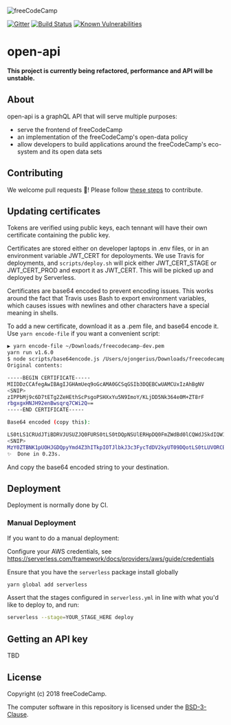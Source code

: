 ![freeCodeCamp](https://camo.githubusercontent.com/60c67cf9ac2db30d478d21755289c423e1f985c6/68747470733a2f2f73332e616d617a6f6e6177732e636f6d2f66726565636f646563616d702f776964652d736f6369616c2d62616e6e65722e706e67)

[![Gitter](https://badges.gitter.im/FreeCodeCamp/open-api.svg)](https://gitter.im/FreeCodeCamp/open-api?utm_source=badge&utm_medium=badge&utm_campaign=pr-badge)
[![Build Status](https://travis-ci.org/freeCodeCamp/open-api.svg?branch=staging)](https://travis-ci.org/freeCodeCamp/open-api)
[![Known Vulnerabilities](https://snyk.io/test/github/freecodecamp/open-api/badge.svg?targetFile=package.json)](https://snyk.io/test/github/freecodecamp/open-api?targetFile=package.json)

# open-api

**This project is currently being refactored, performance and API will be unstable.**

## About

open-api is a graphQL API that will serve multiple purposes:

* serve the frontend of freeCodeCamp
* an implementation of the freeCodeCamp's open-data policy
* allow developers to build applications around the freeCodeCamp's eco-system and its open data sets

## Contributing

We welcome pull requests 🎉! Please follow [these steps](.github/CONTRIBUTING.md) to contribute.

## Updating certificates

Tokens are verified using public keys, each tennant will have their own certificate containing the public key.

Certificates are stored either on developer laptops in .env files, or in an environment variable
JWT_CERT for depoloyments. We use Travis for deployments, and `scripts/deploy.sh`
will pick either JWT_CERT_STAGE or JWT_CERT_PROD and export it as JWT_CERT. This
will be picked up and deployed by Serverless.

Certificates are base64 encoded to prevent encoding issues. This works around the
fact that Travis uses Bash to export environment variables, which causes issues
with newlines and other characters have a special meaning in shells.

To add a new certificate, download it as a .pem file, and base64 encode it. Use `yarn encode-file` if you want a
convenient script:

```bash
▶ yarn encode-file ~/Downloads/freecodecamp-dev.pem
yarn run v1.6.0
$ node scripts/base64encode.js /Users/ojongerius/Downloads/freecodecamp-dev.pem
Original contents:

-----BEGIN CERTIFICATE-----
MIIDDzCCAfegAwIBAgIJGHAmUeq9oGcAMA0GCSqGSIb3DQEBCwUAMCUxIzAhBgNV
<SNIP>
zIPPbMj9c6D7tETg2ZeHEthScPsgoPSHXxYu5N9ImoY/KLjDD5Nk364e0M+ZT8rF
rbgxgxHNJH92enBwsqrq7CWi2Q==
-----END CERTIFICATE-----

Base64 encoded (copy this):

LS0tLS1CRUdJTiBDRVJUSUZJQ0FURS0tLS0tDQpNSUlERHpDQ0FmZWdBd0lCQWdJSkdIQW1VZXE5b0djQU1B
<SNIP>
MzY0ZTBNK1pUOHJGDQpyYmd4Z3hITkpIOTJlbkJ3c3FycTdDV2kyUT09DQotLS0tLUVORCBDRVJUSUZJQ0FURS0tLS0tDQo=
✨  Done in 0.23s.
```

And copy the base64 encoded string to your destination.

## Deployment

Deployment is normally done by CI.

### Manual Deployment

If you want to do a manual deployment:

Configure your AWS credentials, see <https://serverless.com/framework/docs/providers/aws/guide/credentials>

Ensure that you have the `serverless` package install globally

```sh
yarn global add serverless
```

Assert that the stages configured in `serverless.yml` in line with what you'd like to deploy to, and run:

```sh
serverless --stage=YOUR_STAGE_HERE deploy
```

## Getting an API key

TBD

## License

Copyright (c) 2018 freeCodeCamp.

The computer software in this repository is licensed under the [BSD-3-Clause](./LICENSE).
